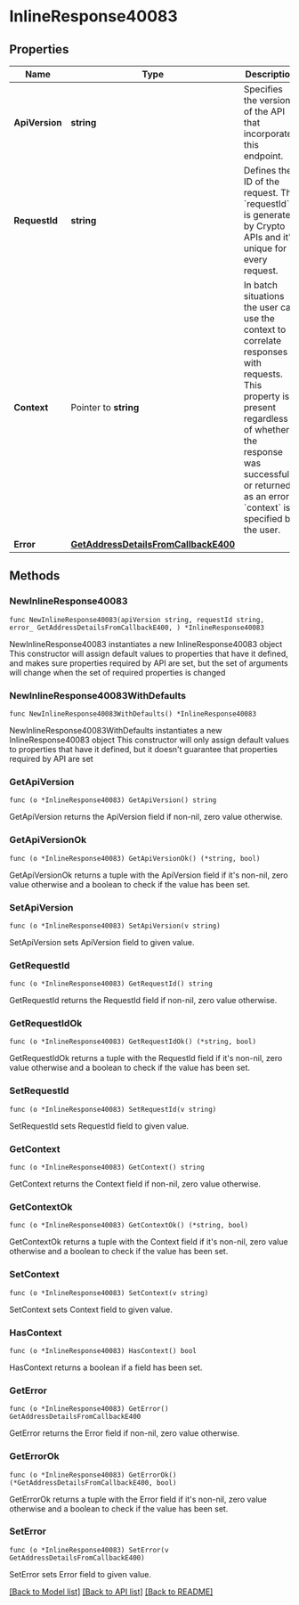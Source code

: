 # InlineResponse40083

## Properties

Name | Type | Description | Notes
------------ | ------------- | ------------- | -------------
**ApiVersion** | **string** | Specifies the version of the API that incorporates this endpoint. | 
**RequestId** | **string** | Defines the ID of the request. The &#x60;requestId&#x60; is generated by Crypto APIs and it&#39;s unique for every request. | 
**Context** | Pointer to **string** | In batch situations the user can use the context to correlate responses with requests. This property is present regardless of whether the response was successful or returned as an error. &#x60;context&#x60; is specified by the user. | [optional] 
**Error** | [**GetAddressDetailsFromCallbackE400**](GetAddressDetailsFromCallbackE400.md) |  | 

## Methods

### NewInlineResponse40083

`func NewInlineResponse40083(apiVersion string, requestId string, error_ GetAddressDetailsFromCallbackE400, ) *InlineResponse40083`

NewInlineResponse40083 instantiates a new InlineResponse40083 object
This constructor will assign default values to properties that have it defined,
and makes sure properties required by API are set, but the set of arguments
will change when the set of required properties is changed

### NewInlineResponse40083WithDefaults

`func NewInlineResponse40083WithDefaults() *InlineResponse40083`

NewInlineResponse40083WithDefaults instantiates a new InlineResponse40083 object
This constructor will only assign default values to properties that have it defined,
but it doesn't guarantee that properties required by API are set

### GetApiVersion

`func (o *InlineResponse40083) GetApiVersion() string`

GetApiVersion returns the ApiVersion field if non-nil, zero value otherwise.

### GetApiVersionOk

`func (o *InlineResponse40083) GetApiVersionOk() (*string, bool)`

GetApiVersionOk returns a tuple with the ApiVersion field if it's non-nil, zero value otherwise
and a boolean to check if the value has been set.

### SetApiVersion

`func (o *InlineResponse40083) SetApiVersion(v string)`

SetApiVersion sets ApiVersion field to given value.


### GetRequestId

`func (o *InlineResponse40083) GetRequestId() string`

GetRequestId returns the RequestId field if non-nil, zero value otherwise.

### GetRequestIdOk

`func (o *InlineResponse40083) GetRequestIdOk() (*string, bool)`

GetRequestIdOk returns a tuple with the RequestId field if it's non-nil, zero value otherwise
and a boolean to check if the value has been set.

### SetRequestId

`func (o *InlineResponse40083) SetRequestId(v string)`

SetRequestId sets RequestId field to given value.


### GetContext

`func (o *InlineResponse40083) GetContext() string`

GetContext returns the Context field if non-nil, zero value otherwise.

### GetContextOk

`func (o *InlineResponse40083) GetContextOk() (*string, bool)`

GetContextOk returns a tuple with the Context field if it's non-nil, zero value otherwise
and a boolean to check if the value has been set.

### SetContext

`func (o *InlineResponse40083) SetContext(v string)`

SetContext sets Context field to given value.

### HasContext

`func (o *InlineResponse40083) HasContext() bool`

HasContext returns a boolean if a field has been set.

### GetError

`func (o *InlineResponse40083) GetError() GetAddressDetailsFromCallbackE400`

GetError returns the Error field if non-nil, zero value otherwise.

### GetErrorOk

`func (o *InlineResponse40083) GetErrorOk() (*GetAddressDetailsFromCallbackE400, bool)`

GetErrorOk returns a tuple with the Error field if it's non-nil, zero value otherwise
and a boolean to check if the value has been set.

### SetError

`func (o *InlineResponse40083) SetError(v GetAddressDetailsFromCallbackE400)`

SetError sets Error field to given value.



[[Back to Model list]](../README.md#documentation-for-models) [[Back to API list]](../README.md#documentation-for-api-endpoints) [[Back to README]](../README.md)


